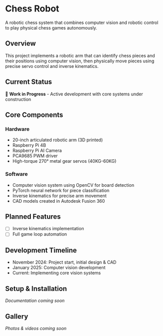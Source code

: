 # Chess Robot
A robotic chess system that combines computer vision and robotic control to play physical chess games autonomously.

## Overview
This project implements a robotic arm that can identify chess pieces and their positions using computer vision, then physically move pieces using precise servo control and inverse kinematics.

## Current Status
🚧 **Work in Progress** - Active development with core systems under construction

## Core Components
### Hardware
- 20-inch articulated robotic arm (3D printed)
- Raspberry Pi 4B
- Raspberry Pi AI Camera 
- PCA9685 PWM driver
- High-torque 270° metal gear servos (40KG-60KG)

### Software 
- Computer vision system using OpenCV for board detection
- PyTorch neural network for piece classification
- Inverse kinematics for precise arm movement
- CAD models created in Autodesk Fusion 360

## Planned Features
- [ ] Inverse kinematics implementation
- [ ] Full game loop automation

## Development Timeline
- November 2024: Project start, initial design & CAD
- January 2025: Computer vision development
- Current: Implementing core vision systems

## Setup & Installation
*Documentation coming soon*

## Gallery
*Photos & videos coming soon*
